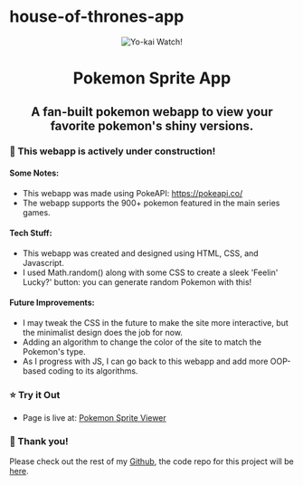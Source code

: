 # house-of-thrones-app
<div align="center"><img src="https://archives.bulbagarden.net/media/upload/4/44/Pok%C3%A9mon_Gallery_Encounter_with_Shining.png" alt="Yo-kai Watch!" align="center"></div>

<h1 align="center">Pokemon Sprite App</h1>
<h2 align="center">A fan-built pokemon webapp to view your favorite pokemon's shiny versions.</h3>



### :construction: This webapp is actively under construction! ###
#### Some Notes:
- This webapp was made using PokeAPI: https://pokeapi.co/ 
- The webapp supports the 900+ pokemon featured in the main series games.


#### Tech Stuff:
- This webapp was created and designed using HTML, CSS, and Javascript.
- I used Math.random() along with some CSS to create a sleek 'Feelin' Lucky?' button: you can generate random Pokemon with this!


#### Future Improvements:
- I may tweak the CSS in the future to make the site more interactive, but the minimalist design does the job for now.
- Adding an algorithm to change the color of the site to match the Pokemon's type.
- As I progress with JS, I can go back to this webapp and add more OOP-based coding to its algorithms.
### :star: Try it Out

- Page is live at: [Pokemon Sprite Viewer](https://pokemonsprites.netlify.app/)


### :slightly_smiling_face: Thank you!

Please check out the rest of my [Github](https://github.com/Ultracire), the code repo for this project will be [here](https://github.com/Ultracire/PokemonSpriteApp).
